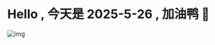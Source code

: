 
# Hello , 今天是 2025-5-26 , 加油鸭 🤭

![img](https://v1.jinrishici.com/all.svg?font-size=18&spacing=4)


